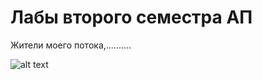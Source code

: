 # Лабы второго семестра АП
Жители моего потока,..........

![alt text](https://i.imgur.com/7ftPtiR.png)